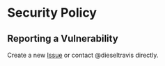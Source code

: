 # Security Policy

## Reporting a Vulnerability

Create a new [Issue](https://github.com/dieseltravis/aoc2022/issues) or contact @dieseltravis directly.
